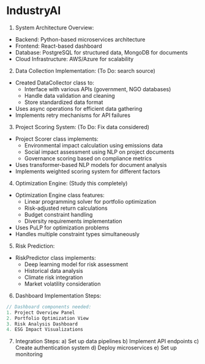 # IndustryAI

1. System Architecture Overview:
- Backend: Python-based microservices architecture
- Frontend: React-based dashboard
- Database: PostgreSQL for structured data, MongoDB for documents
- Cloud Infrastructure: AWS/Azure for scalability

2. Data Collection Implementation: (To Do: search source)
- Created DataCollector class to:
  - Interface with various APIs (government, NGO databases)
  - Handle data validation and cleaning
  - Store standardized data format
- Uses async operations for efficient data gathering
- Implements retry mechanisms for API failures

3. Project Scoring System: (To Do: Fix data considered)
- Project Scorer class implements:
  - Environmental impact calculation using emissions data
  - Social impact assessment using NLP on project documents
  - Governance scoring based on compliance metrics
- Uses transformer-based NLP models for document analysis
- Implements weighted scoring system for different factors

4. Optimization Engine: (Study this completely)
- Optimization Engine class features:
  - Linear programming solver for portfolio optimization
  - Risk-adjusted return calculations
  - Budget constraint handling
  - Diversity requirements implementation
- Uses PuLP for optimization problems
- Handles multiple constraint types simultaneously

5. Risk Prediction:
- RiskPredictor class implements:
  - Deep learning model for risk assessment
  - Historical data analysis
  - Climate risk integration
  - Market volatility consideration

6. Dashboard Implementation Steps:
```javascript
// Dashboard components needed:
1. Project Overview Panel
2. Portfolio Optimization View
3. Risk Analysis Dashboard
4. ESG Impact Visualizations
```

7. Integration Steps:
a) Set up data pipelines
b) Implement API endpoints
c) Create authentication system
d) Deploy microservices
e) Set up monitoring
